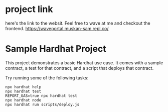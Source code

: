 # project link
here's the link to the websit. Feel free to wave at me and checkout the frontend.
https://waveportal.muskan-sam.repl.co/


# Sample Hardhat Project

This project demonstrates a basic Hardhat use case. It comes with a sample contract, a test for that contract, and a script that deploys that contract.

Try running some of the following tasks:

```shell
npx hardhat help
npx hardhat test
REPORT_GAS=true npx hardhat test
npx hardhat node
npx hardhat run scripts/deploy.js
```
